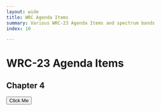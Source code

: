 ```yaml
---
layout: wide
title: WRC Agenda Items
summary: Various WRC-23 Agenda Items and spectrum bands
index: 10

--- 
```


<link crossorigin rel="stylesheet" href="https://unpkg.com/@observablehq/inspector@3.2.2/dist/inspector.css">
<script src="https://cdn.jsdelivr.net/npm/d3@7"></script>
<script src="https://cdn.jsdelivr.net/npm/@observablehq/plot@0.1"></script>

<!--  img: /imgs/<imagefilename.jpg> -->
# WRC-23 Agenda Items
 

## Chapter 4


<button id="runme"> Click Me </button>
<div style="display:block"> 
  <div id="controls">  </div>  
 <div id="layout">   </div>
 </div>
  <div id="aifilter" ></div>
  <div id="AIplots" ></div>
    <div id="frange"></div>
  

  
<script type="module" defer async>
//       import { Inspector } from "https://unpkg.com/@observablehq/inspector?module"; 
import {Runtime, Inspector} from "https://cdn.jsdelivr.net/npm/@observablehq/runtime@4/dist/runtime.js";
 //      import * as Plot from "https://cdn.skypack.dev/@observablehq/plot@0.1";
    //    import * as d3 from "https://cdn.skypack.dev/d3@7";

        import * as units from "https://api.observablehq.com/@wiless/units.js?v=3";
//        console.log(units) 
//   ![image](https://user-images.githubusercontent.com/4603031/178706087-cef07944-2cc0-474e-bf77-d27a9023e48e.png) 

 var val = Array.from({ length: 100 }, (_, i) => Math.sin(2 * Math.PI * i / 100
        ))
        var options = {
                grid: true, marks: [Plot.line(val, { x: d3.range(100), y: val })]
        }
        var domobj = Plot.plot(options)
       // document.getElementById("layout").appendChild(domobj);
  //     document.getElementById("layout").appendChild(domobj);
 

  
   //  domobj=new Inspector.into(document.querySelector("#controls"))
  //   new Inspector(document.querySelector("#controls")).fulfilled(val)




import define from "https://api.observablehq.com/d/789a850521ffd0e0@4799.js?v=3";
new Runtime().module(define, name => {
  if (name === "WRCAIplot") return new Inspector(document.querySelector("#AIplots"));
//  if (name === "viewof ydomainfilterd") return new Inspector(document.querySelector("#aifilter")); 

  if (name === "viewof fillByColumn") return new Inspector(document.querySelector("#aifilter"));
  return ["Nsets","WRCAIplot"].includes(name);
 
  if (name === "viewof bandrangeview") return new Inspector(document.querySelector("#frange"));
  return ["Nsets","bandrange","WRCAIplot"].includes(name);

});

 
 //   document.getElementById("controls").appendChild(val);

  
</script>
